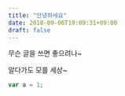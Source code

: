 ```yaml
---
title: "안녕하세요"
date: 2018-09-06T19:09:31+09:00
draft: false
---
```


무슨 글을 쓰면 좋으려나~

알다가도 모를 세상~

```js
var a = 1;
```

